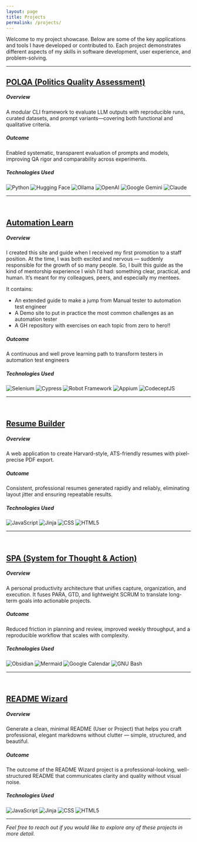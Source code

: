```yaml
---
layout: page
title: Projects
permalink: /projects/
---
```



Welcome to my project showcase. Below are some of the key applications and tools I have developed or contributed to. Each project demonstrates different aspects of my skills in software development, user experience, and problem-solving.

---

## <a href="https://polqa-framework.github.io/polqa-site/" target=_blank rel="noopener noreferrer"> POLQA (Politics Quality Assessment) <a>

##### Overview

A modular CLI framework to evaluate LLM outputs with reproducible runs, curated datasets, and prompt variants—covering both functional and qualitative criteria.

##### Outcome
Enabled systematic, transparent evaluation of prompts and models, improving QA rigor and comparability across experiments.

##### Technologies Used


![Python](https://img.shields.io/badge/Python-3776AB?logo=python&logoColor=fff&style=for-the-badge) 
![Hugging Face](https://img.shields.io/badge/Hugging%20Face-FFD21E?logo=huggingface&logoColor=000&style=for-the-badge) ![Ollama](https://img.shields.io/badge/Ollama-000?logo=ollama&logoColor=fff&style=for-the-badge) ![OpenAI](https://img.shields.io/badge/OpenAI-412991?logo=openai&logoColor=fff&style=for-the-badge) ![Google Gemini](https://img.shields.io/badge/Google%20Gemini-8E75B2?logo=googlegemini&logoColor=fff&style=for-the-badge) ![Claude](https://img.shields.io/badge/Claude-D97757?logo=claude&logoColor=fff&style=for-the-badge)

---
<br>

## <a href="https://www.leonardespi.me/automation-learn/" target=_blank rel="noopener noreferrer"> Automation Learn <a>


##### Overview

I created this site and guide when I received my first promotion to a staff position. At the time, I was both excited and nervous — suddenly responsible for the growth of so many people. So, I built this guide as the kind of mentorship experience I wish I’d had: something clear, practical, and human. It’s meant for my colleagues, peers, and especially my mentees. 

It contains: 

- An extended guide to make a jump from Manual tester to automation test engineer
- A Demo site to put in practice the most common challenges as an automation tester
- A GH repository with exercises on each topic from zero to hero!!

##### Outcome

A continuous and well prove learning path to transform testers in automation test engineers

##### Technologies Used

![Selenium](https://img.shields.io/badge/Selenium-43B02A?logo=selenium&logoColor=fff&style=for-the-badge) ![Cypress](https://img.shields.io/badge/Cypress-69D3A7?logo=cypress&logoColor=fff&style=for-the-badge) ![Robot Framework](https://img.shields.io/badge/Robot%20Framework-000?logo=robotframework&logoColor=fff&style=for-the-badge) ![Appium](https://img.shields.io/badge/Appium-EE376D?logo=appium&logoColor=fff&style=for-the-badge) ![CodeceptJS](https://img.shields.io/badge/CodeceptJS-F6E05E?logo=codeceptjs&logoColor=000&style=for-the-badge)

---
<br>

## <a href="https://www.leonardespi.me/resume-builder/" target=_blank rel="noopener noreferrer"> Resume Builder <a>


##### Overview

A web application to create Harvard-style, ATS-friendly resumes with pixel-precise PDF export.

##### Outcome
Consistent, professional resumes generated rapidly and reliably, eliminating layout jitter and ensuring repeatable results.


##### Technologies Used

![JavaScript](https://img.shields.io/badge/JavaScript-F7DF1E?logo=javascript&logoColor=000&style=for-the-badge) ![Jinja](https://img.shields.io/badge/Jinja-7E0C1B?logo=jinja&logoColor=fff&style=for-the-badge) ![CSS](https://img.shields.io/badge/CSS-639?logo=css&logoColor=fff&style=for-the-badge) ![HTML5](https://img.shields.io/badge/HTML5-E34F26?logo=html5&logoColor=fff&style=for-the-badge)

---

<br>

## <a href="https://github.com/leonardespi/spa" target=_blank rel="noopener noreferrer"> SPA (System for Thought & Action) <a>

##### Overview

A personal productivity architecture that unifies capture, organization, and execution. It fuses PARA, GTD, and lightweight SCRUM to translate long-term goals into actionable projects.

##### Outcome
Reduced friction in planning and review, improved weekly throughput, and a reproducible workflow that scales with complexity.


##### Technologies Used

![Obsidian](https://img.shields.io/badge/Obsidian-7C3AED?logo=obsidian&logoColor=fff&style=for-the-badge) ![Mermaid](https://img.shields.io/badge/Mermaid-FF3670?logo=mermaid&logoColor=fff&style=for-the-badge) ![Google Calendar](https://img.shields.io/badge/Google%20Calendar-4285F4?logo=googlecalendar&logoColor=fff&style=for-the-badge) ![GNU Bash](https://img.shields.io/badge/GNU%20Bash-4EAA25?logo=gnubash&logoColor=fff&style=for-the-badge)

---

<br>


## <a href="https://www.leonardespi.me/readme-wizard/" target=_blank rel="noopener noreferrer"> README Wizard <a>

##### Overview

Generate a clean, minimal README (User or Project) that helps you craft professional, elegant markdowns without clutter — simple, structured, and beautiful.

##### Outcome

The outcome of the README Wizard project is a professional-looking, well-structured README that communicates clarity and quality without visual noise.

##### Technologies Used


![JavaScript](https://img.shields.io/badge/JavaScript-F7DF1E?logo=javascript&logoColor=000&style=for-the-badge) ![Jinja](https://img.shields.io/badge/Jinja-7E0C1B?logo=jinja&logoColor=fff&style=for-the-badge) ![CSS](https://img.shields.io/badge/CSS-639?logo=css&logoColor=fff&style=for-the-badge) ![HTML5](https://img.shields.io/badge/HTML5-E34F26?logo=html5&logoColor=fff&style=for-the-badge)


---

*Feel free to reach out if you would like to explore any of these projects in more detail.*

